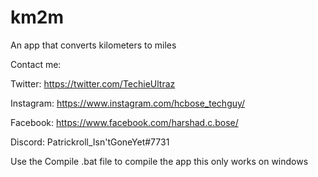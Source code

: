 # km2m
An app that converts kilometers to miles

Contact me:

Twitter: https://twitter.com/TechieUltraz

Instagram: https://www.instagram.com/hcbose_techguy/

Facebook: https://www.facebook.com/harshad.c.bose/

Discord: Patrickroll_Isn'tGoneYet#7731

Use the Compile .bat file to compile the app
this only works on windows
